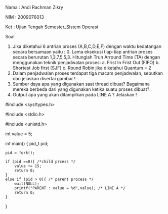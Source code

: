 Nama	: Andi Rachman Zikry

NIM	: 2009076013

Ket	: Ujian Tengah Semester_Sistem Operasi

Soal
1.	Jika diketahui 6 antrian proses (A,B,C,D,E,F) dengan waktu kedatangan secara bersamaan yaitu : 0. Lama eksekusi tiap-tiap antrian proses secara berurutan 1,3,7,5,5,3. Hitunglah Trun Arround Time (TA) dengan menggunakan teknik penjadwalan proses:
a.	Frist In Frist Out (FIFO)
b.	Shortest Job first (SJF)
c.	Round Robin jika diketahui Quantum = 2
2.	Dalam penjadwalan proses terdapat tiga macam penjadwalan, sebutkan dan jelaskan disertai gambar !
3.	Sumber daya apa yang digunakan saat thread dibuat? Bagaimana mereka berbeda dari yang digunakan ketika suatu proses dibuat?
4.	Output apa yang akan ditampilkan pada LINE A ? Jelaskan !


#include <sys/types.h>

#include <stdio.h>

#include <unistd.h>

int value = 5;

int main()
{
pid_t pid;
	
	pid = fork();
	
	if (pid ==0){ /*child prcess */
		value += 15;
		return 0;
	}
	else if (pid > 0){ /* parent process */
		wait(NULL);
		printf("PARENT : value = %d",value); /* LINE A */
		return 0;
	}
}
